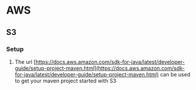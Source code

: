 # AWS

## S3

### Setup

1. The url [https://docs.aws.amazon.com/sdk-for-java/latest/developer-guide/setup-project-maven.html](https://docs.aws.amazon.com/sdk-for-java/latest/developer-guide/setup-project-maven.html) can be used to get your maven project started with S3
